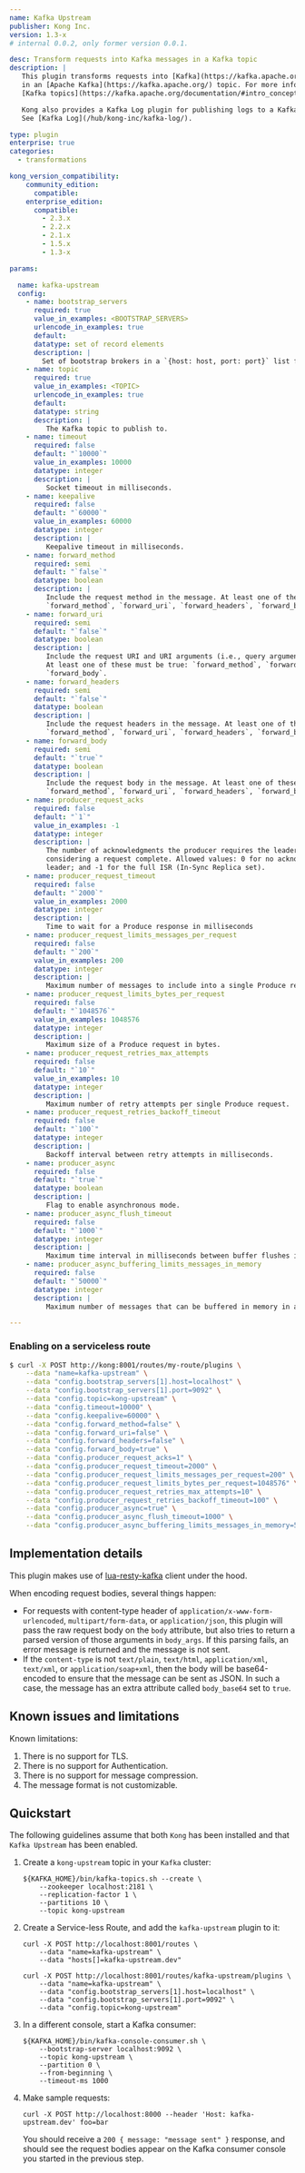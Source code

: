 ```yaml
---
name: Kafka Upstream
publisher: Kong Inc.
version: 1.3-x
# internal 0.0.2, only former version 0.0.1.

desc: Transform requests into Kafka messages in a Kafka topic
description: |
   This plugin transforms requests into [Kafka](https://kafka.apache.org/) messages
   in an [Apache Kafka](https://kafka.apache.org/) topic. For more information, see
   [Kafka topics](https://kafka.apache.org/documentation/#intro_concepts_and_terms).

   Kong also provides a Kafka Log plugin for publishing logs to a Kafka topic.
   See [Kafka Log](/hub/kong-inc/kafka-log/).

type: plugin
enterprise: true
categories:
  - transformations

kong_version_compatibility:
    community_edition:
      compatible:
    enterprise_edition:
      compatible:
        - 2.3.x
        - 2.2.x
        - 2.1.x
        - 1.5.x
        - 1.3-x

params:

  name: kafka-upstream
  config:
    - name: bootstrap_servers
      required: true
      value_in_examples: <BOOTSTRAP_SERVERS>
      urlencode_in_examples: true
      default:
      datatype: set of record elements
      description: |
        Set of bootstrap brokers in a `{host: host, port: port}` list format.
    - name: topic
      required: true
      value_in_examples: <TOPIC>
      urlencode_in_examples: true
      default:
      datatype: string
      description: |
         The Kafka topic to publish to.
    - name: timeout
      required: false
      default: "`10000`"
      value_in_examples: 10000
      datatype: integer
      description: |
         Socket timeout in milliseconds.
    - name: keepalive
      required: false
      default: "`60000`"
      value_in_examples: 60000
      datatype: integer
      description: |
         Keepalive timeout in milliseconds.
    - name: forward_method
      required: semi
      default: "`false`"
      datatype: boolean
      description: |
         Include the request method in the message. At least one of these must be true:
         `forward_method`, `forward_uri`, `forward_headers`, `forward_body`.
    - name: forward_uri
      required: semi
      default: "`false`"
      datatype: boolean
      description: |
         Include the request URI and URI arguments (i.e., query arguments) in the message.
         At least one of these must be true: `forward_method`, `forward_uri`, `forward_headers`,
         `forward_body`.
    - name: forward_headers
      required: semi
      default: "`false`"
      datatype: boolean
      description: |
         Include the request headers in the message. At least one of these must be true:
         `forward_method`, `forward_uri`, `forward_headers`, `forward_body`.
    - name: forward_body
      required: semi
      default: "`true`"
      datatype: boolean
      description: |
         Include the request body in the message. At least one of these must be true:
         `forward_method`, `forward_uri`, `forward_headers`, `forward_body`.
    - name: producer_request_acks
      required: false
      default: "`1`"
      value_in_examples: -1
      datatype: integer
      description: |
         The number of acknowledgments the producer requires the leader to have received before
         considering a request complete. Allowed values: 0 for no acknowledgments; 1 for only the
         leader; and -1 for the full ISR (In-Sync Replica set).
    - name: producer_request_timeout
      required: false
      default: "`2000`"
      value_in_examples: 2000
      datatype: integer
      description: |
         Time to wait for a Produce response in milliseconds
    - name: producer_request_limits_messages_per_request
      required: false
      default: "`200`"
      value_in_examples: 200
      datatype: integer
      description: |
         Maximum number of messages to include into a single Produce request.
    - name: producer_request_limits_bytes_per_request
      required: false
      default: "`1048576`"
      value_in_examples: 1048576
      datatype: integer
      description: |
         Maximum size of a Produce request in bytes.
    - name: producer_request_retries_max_attempts
      required: false
      default: "`10`"
      value_in_examples: 10
      datatype: integer
      description: |
         Maximum number of retry attempts per single Produce request.
    - name: producer_request_retries_backoff_timeout
      required: false
      default: "`100`"
      datatype: integer
      description: |
         Backoff interval between retry attempts in milliseconds.
    - name: producer_async
      required: false
      default: "`true`"
      datatype: boolean
      description: |
         Flag to enable asynchronous mode.
    - name: producer_async_flush_timeout
      required: false
      default: "`1000`"
      datatype: integer
      description: |
         Maximum time interval in milliseconds between buffer flushes in asynchronous mode.
    - name: producer_async_buffering_limits_messages_in_memory
      required: false
      default: "`50000`"
      datatype: integer
      description: |
         Maximum number of messages that can be buffered in memory in asynchronous mode.

---
```


### Enabling on a serviceless route

```bash
$ curl -X POST http://kong:8001/routes/my-route/plugins \
    --data "name=kafka-upstream" \
    --data "config.bootstrap_servers[1].host=localhost" \
    --data "config.bootstrap_servers[1].port=9092" \
    --data "config.topic=kong-upstream" \
    --data "config.timeout=10000" \
    --data "config.keepalive=60000" \
    --data "config.forward_method=false" \
    --data "config.forward_uri=false" \
    --data "config.forward_headers=false" \
    --data "config.forward_body=true" \
    --data "config.producer_request_acks=1" \
    --data "config.producer_request_timeout=2000" \
    --data "config.producer_request_limits_messages_per_request=200" \
    --data "config.producer_request_limits_bytes_per_request=1048576" \
    --data "config.producer_request_retries_max_attempts=10" \
    --data "config.producer_request_retries_backoff_timeout=100" \
    --data "config.producer_async=true" \
    --data "config.producer_async_flush_timeout=1000" \
    --data "config.producer_async_buffering_limits_messages_in_memory=50000"
```

## Implementation details

This plugin makes use of [lua-resty-kafka](https://github.com/doujiang24/lua-resty-kafka) client under the hood.

When encoding request bodies, several things happen:

* For requests with content-type header of `application/x-www-form-urlencoded`, `multipart/form-data`,
  or `application/json`, this plugin will pass the raw request body on the `body` attribute, but also tries
  to return a parsed version of those arguments in `body_args`. If this parsing fails, an error message is
  returned and the message is not sent.
* If the `content-type` is not `text/plain`, `text/html`, `application/xml`, `text/xml`, or `application/soap+xml`,
  then the body will be base64-encoded to ensure that the message can be sent as JSON. In such a case,
  the message has an extra attribute called `body_base64` set to `true`.

## Known issues and limitations

Known limitations:

1. There is no support for TLS.
2. There is no support for Authentication.
3. There is no support for message compression.
4. The message format is not customizable.

## Quickstart

The following guidelines assume that both `Kong` has been installed and that `Kafka Upstream` has been enabled.

1. Create a `kong-upstream` topic in your `Kafka` cluster:

    ```
    ${KAFKA_HOME}/bin/kafka-topics.sh --create \
        --zookeeper localhost:2181 \
        --replication-factor 1 \
        --partitions 10 \
        --topic kong-upstream
    ```

2. Create a Service-less Route, and add the `kafka-upstream` plugin to it:

    ```
    curl -X POST http://localhost:8001/routes \
        --data "name=kafka-upstream" \
        --data "hosts[]=kafka-upstream.dev"
    ```

    ```
    curl -X POST http://localhost:8001/routes/kafka-upstream/plugins \
        --data "name=kafka-upstream" \
        --data "config.bootstrap_servers[1].host=localhost" \
        --data "config.bootstrap_servers[1].port=9092" \
        --data "config.topic=kong-upstream"
    ```

3. In a different console, start a Kafka consumer:

    ```
    ${KAFKA_HOME}/bin/kafka-console-consumer.sh \
        --bootstrap-server localhost:9092 \
        --topic kong-upstream \
        --partition 0 \
        --from-beginning \
        --timeout-ms 1000
    ```

4. Make sample requests:

    ```
    curl -X POST http://localhost:8000 --header 'Host: kafka-upstream.dev' foo=bar
    ```

    You should receive a `200 { message: "message sent" }` response, and should see the request bodies appear on
    the Kafka consumer console you started in the previous step.
